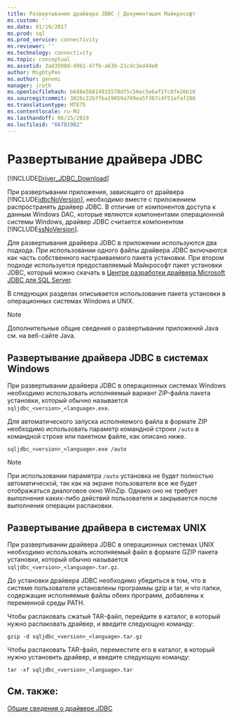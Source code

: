 ```yaml
---
title: Развертывание драйвера JDBC | Документация Майкрософт
ms.custom: ''
ms.date: 01/19/2017
ms.prod: sql
ms.prod_service: connectivity
ms.reviewer: ''
ms.technology: connectivity
ms.topic: conceptual
ms.assetid: 3ad3508d-d9b1-47fb-a63b-21cdc3ed44e0
author: MightyPen
ms.author: genemi
manager: jroth
ms.openlocfilehash: b688e5b014915578df5c56ec5e6af2fc8fe26b16
ms.sourcegitcommit: 3026c22b7fba19059a769ea5f367c4f51efaf286
ms.translationtype: MTE75
ms.contentlocale: ru-RU
ms.lasthandoff: 06/15/2019
ms.locfileid: "66781982"
---
```

# <a name="deploying-the-jdbc-driver"></a>Развертывание драйвера JDBC
[!INCLUDE[Driver_JDBC_Download](../../includes/driver_jdbc_download.md)]

  При развертывании приложения, зависящего от драйвера [!INCLUDE[jdbcNoVersion](../../includes/jdbcnoversion_md.md)], необходимо вместе с приложением распространять драйвер JDBC. В отличие от компонентов доступа к данным Windows DAC, которые являются компонентами операционной системы Windows, драйвер JDBC считается компонентом [!INCLUDE[ssNoVersion](../../includes/ssnoversion-md.md)].  
  
 Для развертывания драйвера JDBC в приложении используются два подхода. При использовании одного файлы драйвера JDBC включаются как часть собственного настраиваемого пакета установки. При втором подходе используется предоставляемый Майкрософт пакет установки JDBC, который можно скачать в [Центре разработки драйвера Microsoft JDBC для SQL Server](https://go.microsoft.com/fwlink/?LinkId=70166).  
  
 В следующих разделах описывается использование пакета установки в операционных системах Windows и UNIX.  
  
> [!NOTE]  
>  Дополнительные общие сведения о развертывании приложений Java см. на веб-сайте Java.  
  
## <a name="deploying-the-jdbc-driver-on-windows-systems"></a>Развертывание драйвера JDBC в системах Windows  
 При развертывании драйвера JDBC в операционных системах Windows необходимо использовать исполняемый вариант ZIP-файла пакета установки, который обычно называется `sqljdbc_<version>_<language>.exe`.  
  
 Для автоматического запуска исполняемого файла в формате ZIP необходимо использовать параметр командной строки `/auto` в командной строке или пакетном файле, как описано ниже.  
  
 `sqljdbc_<version>_<language>.exe /auto`  
  
> [!NOTE]  
>  При использовании параметра `/auto` установка не будет полностью автоматической, так как на экране пользователя все же будет отображаться диалоговое окно WinZip. Однако оно не требует выполнения каких-либо действий пользователя и закрывается после выполнения операции распаковки.  
  
## <a name="deploying-the-driver-on-unix-systems"></a>Развертывание драйвера в системах UNIX  
 При развертывании драйвера JDBC в операционных системах UNIX необходимо использовать исполняемый файл в формате GZIP пакета установки, который обычно называется `sqljdbc_<version>_<language>.tar.gz`.  
  
 До установки драйвера JDBC необходимо убедиться в том, что в системе пользователя установлены программы gzip и tar, и что папки, содержащие исполняемые файлы обеих программ, добавлены к переменной среды PATH.  
  
 Чтобы распаковать сжатый TAR-файл, перейдите в каталог, в который нужно распаковать драйвер, и введите следующую команду:  
  
 `gzip -d sqljdbc_<version>_<language>.tar.gz`  
  
 Чтобы распаковать TAR-файл, переместите его в каталог, в который нужно установить драйвер, и введите следующую команду:  
  
 `tar -xf sqljdbc_<version>_<language>.tar`  
  
## <a name="see-also"></a>См. также:  
 [Общие сведения о драйвере JDBC](../../connect/jdbc/overview-of-the-jdbc-driver.md)  
  
  
